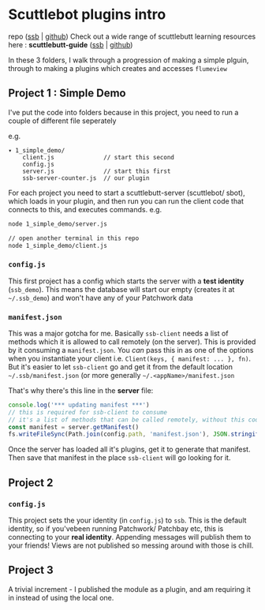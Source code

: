 # Scuttlebot plugins intro

repo ([ssb](%f2PZYbacgJpNq4buNCVsjG6j55K8olw80QxPjF2Teqs=.sha256) | [github](https://www.github.com:mixmix/ssb-server-plugin-intro))
Check out a wide range of scuttlebutt learning resources here : **scuttlebutt-guide** ([ssb](%rRmgg8grYJ/upfXKxFNG62Y49CmkEShk70HoFLIEyDY=.sha256) | [github](https://github.com/ssbc/scuttlebutt-guide))

In these 3 folders, I walk through a progression of making a simple plguin, through to making a plugins which creates and accesses `flumeview`

## Project 1 : Simple Demo

I've put the code into folders because in this project, you need to run a couple of different file seperately

e.g.
```
▾ 1_simple_demo/
    client.js              // start this second
    config.js               
    server.js              // start this first
    ssb-server-counter.js  // our plugin
```

For each project you need to start a scuttlebutt-server (scuttlebot/ sbot), which loads in your plugin, and then run you can run the client code that connects to this, and executes commands. e.g.

```bash
node 1_simple_demo/server.js

// open another terminal in this repo
node 1_simple_demo/client.js
```

### `config.js`

This first project has a config which starts the server with a **test identity** (`ssb_demo`). This means the database will start our empty (creates it at `~/.ssb_demo`) and won't have any of your Patchwork data

### `manifest.json`

This was a major gotcha for me. Basically `ssb-client` needs a list of methods which it is allowed to call remotely (on the server).
This is provided by it consuming a `manifest.json`.
You _can_ pass this in as one of the options when you instantiate your client i.e. `Client(keys, { manifest: ... }, fn)`.
But it's easier to let `ssb-client` go and get it from the default location `~/.ssb/manifest.json` (or more generally `~/.<appName>/manifest.json`


That's why there's this line in the **server** file:
```js
console.log('*** updating manifest ***')
// this is required for ssb-client to consume
// it's a list of methods that can be called remotely, without this code we won't be able to call our new plugin
const manifest = server.getManifest()
fs.writeFileSync(Path.join(config.path, 'manifest.json'), JSON.stringify(manifest))
```

Once the server has loaded all it's plugins, get it to generate that manifest.
Then save that manifest in the place `ssb-client` will go looking for it.

## Project 2

### `config.js`

This project sets the your identity (in `config.js`) to `ssb`. This is the default identity, so if you'vebeen running Patchwork/ Patchbay etc, this is connecting to your **real identity**.
Appending messages will publish them to your friends!
Views are not published so messing around with those is chill.


## Project 3

A trivial increment - I published the module as a plugin, and am requiring it in instead of using the local one.


